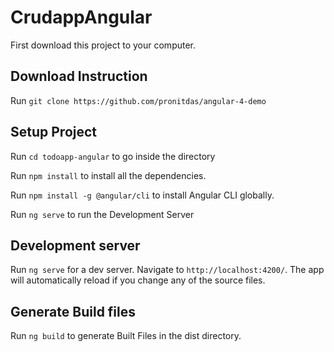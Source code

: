 # CrudappAngular

First download this project to your computer.


## Download Instruction


Run `git clone https://github.com/pronitdas/angular-4-demo`



## Setup Project

Run `cd todoapp-angular` to go inside the directory

Run `npm install` to install all the dependencies.

Run `npm install -g @angular/cli` to install Angular CLI globally.

Run `ng serve` to run the Development Server


## Development server


Run `ng serve` for a dev server. Navigate to `http://localhost:4200/`. The app will automatically reload if you change any of the source files.


## Generate Build files


Run `ng build` to generate Built Files in the dist directory.
